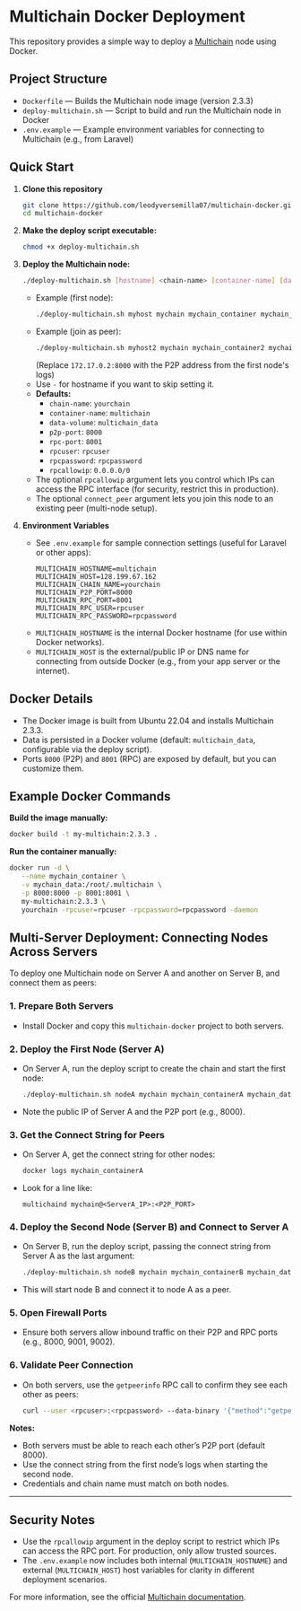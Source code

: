 # Multichain Docker Deployment

This repository provides a simple way to deploy a [Multichain](https://www.multichain.com/) node using Docker.

## Project Structure

- `Dockerfile` — Builds the Multichain node image (version 2.3.3)
- `deploy-multichain.sh` — Script to build and run the Multichain node in Docker
- `.env.example` — Example environment variables for connecting to Multichain (e.g., from Laravel)

## Quick Start

1. **Clone this repository**

   ```sh
   git clone https://github.com/leodyversemilla07/multichain-docker.git
   cd multichain-docker
   ```

2. **Make the deploy script executable:**

   ```sh
   chmod +x deploy-multichain.sh
   ```


3. **Deploy the Multichain node:**

    ```sh
    ./deploy-multichain.sh [hostname] <chain-name> [container-name] [data-volume] [p2p-port] [rpc-port] <rpcuser> <rpcpassword> [rpcallowip] [connect_peer]
    ```

    - Example (first node):
       ```sh
       ./deploy-multichain.sh myhost mychain mychain_container mychain_data 8000 8001 user pass 0.0.0.0/0
       ```
    - Example (join as peer):
       ```sh
       ./deploy-multichain.sh myhost2 mychain mychain_container2 mychain_data2 8002 9002 user pass 0.0.0.0/0 172.17.0.2:8000
       ```
       (Replace `172.17.0.2:8000` with the P2P address from the first node's logs)
    - Use `-` for hostname if you want to skip setting it.
    - **Defaults:**
       - `chain-name`: `yourchain`
       - `container-name`: `multichain`
       - `data-volume`: `multichain_data`
       - `p2p-port`: `8000`
       - `rpc-port`: `8001`
       - `rpcuser`: `rpcuser`
       - `rpcpassword`: `rpcpassword`
       - `rpcallowip`: `0.0.0.0/0`
    - The optional `rpcallowip` argument lets you control which IPs can access the RPC interface (for security, restrict this in production).
    - The optional `connect_peer` argument lets you join this node to an existing peer (multi-node setup).

4. **Environment Variables**
   - See `.env.example` for sample connection settings (useful for Laravel or other apps):
     ```env
     MULTICHAIN_HOSTNAME=multichain
     MULTICHAIN_HOST=128.199.67.162
     MULTICHAIN_CHAIN_NAME=yourchain
     MULTICHAIN_P2P_PORT=8000
     MULTICHAIN_RPC_PORT=8001
     MULTICHAIN_RPC_USER=rpcuser
     MULTICHAIN_RPC_PASSWORD=rpcpassword
     ```
   - `MULTICHAIN_HOSTNAME` is the internal Docker hostname (for use within Docker networks).
   - `MULTICHAIN_HOST` is the external/public IP or DNS name for connecting from outside Docker (e.g., from your app server or the internet).

## Docker Details

- The Docker image is built from Ubuntu 22.04 and installs Multichain 2.3.3.
- Data is persisted in a Docker volume (default: `multichain_data`, configurable via the deploy script).
- Ports `8000` (P2P) and `8001` (RPC) are exposed by default, but you can customize them.

## Example Docker Commands

**Build the image manually:**

```sh
docker build -t my-multichain:2.3.3 .
```

**Run the container manually:**

```sh
docker run -d \
   --name mychain_container \
   -v mychain_data:/root/.multichain \
   -p 8000:8000 -p 8001:8001 \
   my-multichain:2.3.3 \
   yourchain -rpcuser=rpcuser -rpcpassword=rpcpassword -daemon
```

## Multi-Server Deployment: Connecting Nodes Across Servers

To deploy one Multichain node on Server A and another on Server B, and connect them as peers:

### 1. Prepare Both Servers

- Install Docker and copy this `multichain-docker` project to both servers.

### 2. Deploy the First Node (Server A)

- On Server A, run the deploy script to create the chain and start the first node:
   ```sh
   ./deploy-multichain.sh nodeA mychain mychain_containerA mychain_dataA 8000 9001 userA passA 0.0.0.0/0
   ```
- Note the public IP of Server A and the P2P port (e.g., 8000).

### 3. Get the Connect String for Peers

- On Server A, get the connect string for other nodes:
   ```sh
   docker logs mychain_containerA
   ```
- Look for a line like:
   ```
   multichaind mychain@<ServerA_IP>:<P2P_PORT>
   ```

### 4. Deploy the Second Node (Server B) and Connect to Server A

- On Server B, run the deploy script, passing the connect string from Server A as the last argument:
   ```sh
   ./deploy-multichain.sh nodeB mychain mychain_containerB mychain_dataB 8000 9002 userB passB 0.0.0.0/0 <ServerA_IP>:8000
   ```
- This will start node B and connect it to node A as a peer.

### 5. Open Firewall Ports

- Ensure both servers allow inbound traffic on their P2P and RPC ports (e.g., 8000, 9001, 9002).

### 6. Validate Peer Connection

- On both servers, use the `getpeerinfo` RPC call to confirm they see each other as peers:
   ```sh
   curl --user <rpcuser>:<rpcpassword> --data-binary '{"method":"getpeerinfo","params":[],"id":1}' -H 'content-type:text/plain;' http://127.0.0.1:<rpcport>
   ```

**Notes:**
- Both servers must be able to reach each other’s P2P port (default 8000).
- Use the connect string from the first node’s logs when starting the second node.
- Credentials and chain name must match on both nodes.



---

## Security Notes

- Use the `rpcallowip` argument in the deploy script to restrict which IPs can access the RPC port. For production, only allow trusted sources.
- The `.env.example` now includes both internal (`MULTICHAIN_HOSTNAME`) and external (`MULTICHAIN_HOST`) host variables for clarity in different deployment scenarios.

For more information, see the official [Multichain documentation](https://www.multichain.com/developers/).
